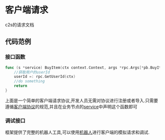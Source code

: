 # 客户端请求
 c2s的请求文档

## 代码范例
### 接口函数
```Go
func (s *service) BuyItem(ctx context.Context, args *rpc.Args[*pb.BuyItemReq], reply *rpc.Reply[*pb.BuyItemRes]) (err error) {
    //获取用户的userId
    userId =: rpc.GetUserId(ctx)
	//do something
	return
}
```
上面是一个简单的客户端请求协议,开发人员无需对协议进行注册或者导入.只需要遵循[客户端协议](api-standard.md)的规范,并且在业务节点的[service](startup-service.md)中声明这个函数即可

### 调试接口
框架提供了完整的机器人工具,可以使用[机器人](robot-tutorial.md)进行客户端的模拟请求和调试.